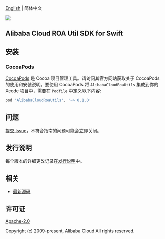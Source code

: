 [English](README.md) | 简体中文

![](https://aliyunsdk-pages.alicdn.com/icons/AlibabaCloud.svg)

## Alibaba Cloud ROA Util SDK for Swift

## 安装

### CocoaPods

[CocoaPods](https://cocoapods.org) 是 Cocoa 项目管理工具。请访问其官方网站获取关于 CocoaPods 的使用和安装说明。要使用 CocoaPods 将 `AlibabaCloudRoaUtils` 集成到你的 Xcode 项目中，需要在 `Podfile` 中定义以下内容:

```ruby
pod 'AlibabaCloudRoaUtils', '~> 0.1.0'
```

## 问题

[提交 Issue](https://github.com/aliyun/alibabacloud-roa-util-sdk/issues/new)，不符合指南的问题可能会立即关闭。

## 发行说明

每个版本的详细更改记录在[发行说明](./ChangeLog.txt)中。

## 相关

* [最新源码](https://github.com/aliyun/alibabacloud-roa-util-sdk)

## 许可证

[Apache-2.0](http://www.apache.org/licenses/LICENSE-2.0)

Copyright (c) 2009-present, Alibaba Cloud All rights reserved.
